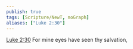 ```yaml
---
publish: true
tags: [Scripture/NewT, noGraph]
aliases: ["Luke 2:30"]
---
```

[Luke 2:30](https://churchofjesuschrist.org/study/scriptures/nt/luke/2?lang=eng&id=p30#p30) For mine eyes have seen thy salvation,
